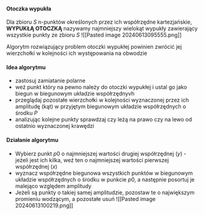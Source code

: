 #### Otoczka wypukła
Dla zbioru $S$ n-punktów określonych przez ich współrzędne kartezjańskie, **WYPUKŁĄ OTOCZKĄ** nazywamy najmniejszy wielokąt wypukły zawierający wszystkie punkty ze zbioru $S$
![[Pasted image 20240613095555.png]]

Algorytm rozwiązujący problem otoczki wypukłej powinien zwrócić jej wierzchołki w kolejności ich występowania na obwodzie

#### Idea algorytmu
- zastosuj zamiatanie polarne
- weź punkt który na pewno należy do otoczki wypukłej i ustal go jako biegun w biegunowym układzie współrzędnyvh
- przeglądaj pozostałe wierzchołki w kolejności wyznaczonej przez ich amplitudę (kąt) w przyjętym biegunowym układzie współrzędnych o środku $P$
- analizując kolejne punkty sprawdzaj czy leżą na prawo czy na lewo od ostatnio wyznaczonej krawędzi

#### Działanie algorytmu
- Wybierz punkt $p0$ o najmniejszej wartości drugiej współrzędnej $(y)$ - jeżeli jest ich kilka, weź ten o najmniejszej wartości pierwszej współrzędnej $(x)$
- wyznacz współrzędne biegunowa wszystkich punktów w biegunowym układzie współrzędnych o środku w punkcie $p0$, a następnie posortuj je malejąco względem amplitudy
- Jeżeli są punkty o takiej samej amplitudzie, pozostaw te o największym promieniu wodzącym, a pozostałe usuń
![[Pasted image 20240613100219.png]]